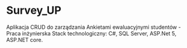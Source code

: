 # Survey_UP
Aplikacja CRUD do zarządzania Ankietami ewaluacyjnymi studentów - Praca inżynierska
Stack technologiczny: C#, SQL Server, ASP.Net 5, ASP.NET core.
